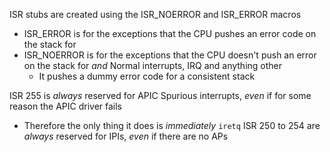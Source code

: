 ISR stubs are created using the ISR_NOERROR and ISR_ERROR macros

- ISR_ERROR is for the exceptions that the CPU pushes an error code on the stack for
- ISR_NOERROR is for the exceptions that the CPU doesn't push an error on the stack for *and* Normal interrupts, IRQ and anything other
    - It pushes a dummy error code for a consistent stack



ISR 255 is *always* reserved for APIC Spurious interrupts, *even* if for some reason the APIC driver fails
- Therefore the only thing it does is *immediately* 
        ```
            iretq
        ```
ISR 250 to 254 are *always* reserved for IPIs, *even* if there are no APs